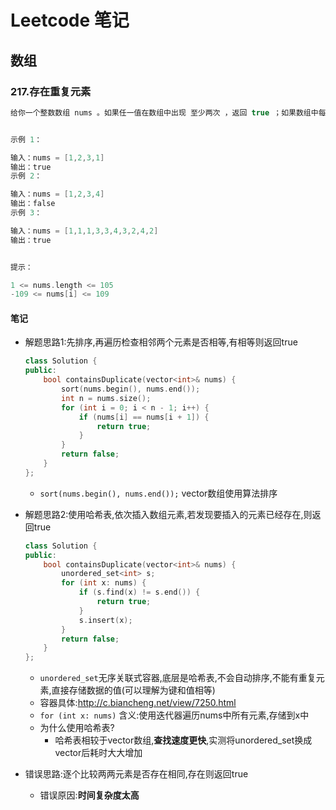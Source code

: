 # Leetcode 笔记



## 数组

### 217.存在重复元素

```c++
给你一个整数数组 nums 。如果任一值在数组中出现 至少两次 ，返回 true ；如果数组中每个元素互不相同，返回 false 。


示例 1：

输入：nums = [1,2,3,1]
输出：true
示例 2：

输入：nums = [1,2,3,4]
输出：false
示例 3：

输入：nums = [1,1,1,3,3,4,3,2,4,2]
输出：true


提示：

1 <= nums.length <= 105
-109 <= nums[i] <= 109
```

#### 笔记

- 解题思路1:先排序,再遍历检查相邻两个元素是否相等,有相等则返回true

  ```c++
  class Solution {
  public:
      bool containsDuplicate(vector<int>& nums) {
          sort(nums.begin(), nums.end());
          int n = nums.size();
          for (int i = 0; i < n - 1; i++) {
              if (nums[i] == nums[i + 1]) {
                  return true;
              }
          }
          return false;
      }
  };
  ```

  -  `sort(nums.begin(), nums.end());`	vector数组使用算法排序



- 解题思路2:使用哈希表,依次插入数组元素,若发现要插入的元素已经存在,则返回true

  ```c++
  class Solution {
  public:
      bool containsDuplicate(vector<int>& nums) {
          unordered_set<int> s;
          for (int x: nums) {
              if (s.find(x) != s.end()) {
                  return true;
              }
              s.insert(x);
          }
          return false;
      }
  };
  ```

  - `unordered_set`无序关联式容器,底层是哈希表,不会自动排序,不能有重复元素,直接存储数据的值(可以理解为键和值相等)
  - 容器具体:http://c.biancheng.net/view/7250.html
  - `for (int x: nums)`   含义:使用迭代器遍历nums中所有元素,存储到x中
  - 为什么使用哈希表?
    - 哈希表相较于vector数组,**查找速度更快**,实测将unordered_set换成vector后耗时大大增加



- 错误思路:逐个比较两两元素是否存在相同,存在则返回true
  - 错误原因:**时间复杂度太高**





